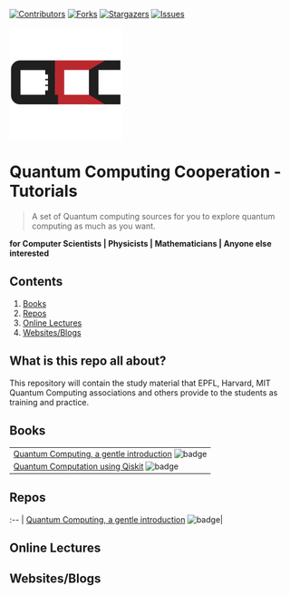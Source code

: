 [![Contributors][contributors-shield]][contributors-url]
[![Forks][forks-shield]][forks-url]
[![Stargazers][stars-shield]][stars-url]
[![Issues][issues-shield]][issues-url]



 <img src="src/logos/QCC.logo.png" align="middle" width="200"> 
                                    


# Quantum Computing Cooperation - Tutorials
> A set of Quantum computing sources for you to explore quantum computing as much as you want.

**for Computer Scientists | Physicists | Mathematicians | Anyone else interested**

## Contents
1. [Books](#books)
2. [Repos](#repos)
3. [Online Lectures](#onlineLectures)
4. [Websites/Blogs](#websites)



## What is this repo all about?
This repository will contain the study material that EPFL, Harvard, MIT Quantum Computing associations and others provide to the students as training and practice.

<a name="books"></a>
## Books
|   |
:-- | 
[Quantum Computing, a gentle introduction](http://mmrc.amss.cas.cn/tlb/201702/W020170224608150244118.pdf) ![badge](https://img.shields.io/badge/6_Hours_-Beginner-green.svg)| 
[Quantum Computation using Qiskit](https://qiskit.org/textbook/preface.html) ![badge](https://img.shields.io/badge/4_Hours_-Beginner-green.svg)| 

<a name="repos"></a>
## Repos
:-- | 
[Quantum Computing, a gentle introduction](https://github.com/qosf/qml-mooc) ![badge](https://img.shields.io/badge/3_Hours_-Intermediate-red.svg)| 


<a name="onlineLectures"></a>
## Online Lectures



<a name="websites"></a>
## Websites/Blogs 


<!-- MARKDOWN LINKS & IMAGES -->
<!-- https://www.markdownguide.org/basic-syntax/#reference-style-links -->
[contributors-shield]: https://img.shields.io/github/contributors/Quantum-Computing-Cooperation/Tutorials.svg?style=flat-square
[contributors-url]: https://github.com/Quantum-Computing-Cooperation/Tutorials/graphs/contributors
[forks-shield]: https://img.shields.io/github/forks/Quantum-Computing-Cooperation/Tutorials.svg?style=flat-square
[forks-url]: https://github.com/Quantum-Computing-Cooperation/Tutorials/network/members
[issues-shield]: https://img.shields.io/github/issues/Quantum-Computing-Cooperation/Tutorials.svg?style=flat-square
[stars-shield]: https://img.shields.io/github/stars/Quantum-Computing-Cooperation/Tutorials.svg?style=flat-square
[stars-url]: https://github.com/Quantum-Computing-Cooperation/Tutorials/stargazers
[issues-url]: https://github.com/Quantum-Computing-Cooperation/Tutorials/issues
[license-shield]: https://img.shields.io/github/license/Quantum-Computing-Cooperation/Tutorials.svg?style=flat-square
[licence-url]: https://github.com/Quantum-Computing-Cooperation/Tutorials/blob/master/LICENSE


